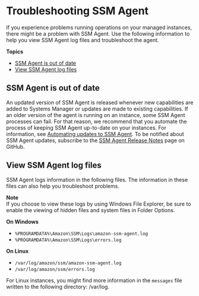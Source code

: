 # Troubleshooting SSM Agent<a name="troubleshooting-ssm-agent"></a>

If you experience problems running operations on your managed instances, there might be a problem with SSM Agent\. Use the following information to help you view SSM Agent log files and troubleshoot the agent\. 

**Topics**
+ [SSM Agent is out of date](#ssm-agent-out-of-date)
+ [View SSM Agent log files](#systems-manager-ssm-agent-log-files)

## SSM Agent is out of date<a name="ssm-agent-out-of-date"></a>

An updated version of SSM Agent is released whenever new capabilities are added to Systems Manager or updates are made to existing capabilities\. If an older version of the agent is running on an instance, some SSM Agent processes can fail\. For that reason, we recommend that you automate the process of keeping SSM Agent up\-to\-date on your instances\. For information, see [Automating updates to SSM Agent](ssm-agent-automatic-updates.md)\. To be notified about SSM Agent updates, subscribe to the [SSM Agent Release Notes](https://github.com/aws/amazon-ssm-agent/blob/master/RELEASENOTES.md) page on GitHub\.

## View SSM Agent log files<a name="systems-manager-ssm-agent-log-files"></a>

SSM Agent logs information in the following files\. The information in these files can also help you troubleshoot problems\.

**Note**  
If you choose to view these logs by using Windows File Explorer, be sure to enable the viewing of hidden files and system files in Folder Options\.

**On Windows**
+ `%PROGRAMDATA%\Amazon\SSM\Logs\amazon-ssm-agent.log`
+ `%PROGRAMDATA%\Amazon\SSM\Logs\errors.log`

**On Linux**
+ `/var/log/amazon/ssm/amazon-ssm-agent.log`
+ `/var/log/amazon/ssm/errors.log`

For Linux instances, you might find more information in the `messages` file written to the following directory: /var/log\.